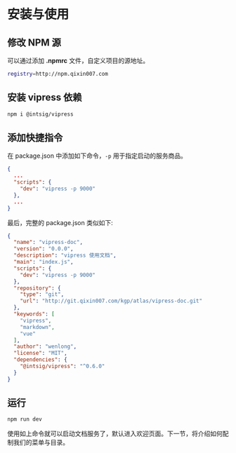 # 安装与使用

## 修改 NPM 源

可以通过添加 **.npmrc** 文件，自定义项目的源地址。

```sh
registry=http://npm.qixin007.com
```

## 安装 vipress 依赖

```sh
npm i @intsig/vipress
```

## 添加快捷指令

在 package.json 中添加如下命令，`-p` 用于指定启动的服务商品。

```json
{
  ...
  "scripts": {
    "dev": "vipress -p 9000"
  },
  ...
}
```

最后，完整的 package.json 类似如下:

```json
{
  "name": "vipress-doc",
  "version": "0.0.0",
  "description": "vipress 使用文档",
  "main": "index.js",
  "scripts": {
    "dev": "vipress -p 9000"
  },
  "repository": {
    "type": "git",
    "url": "http://git.qixin007.com/kgp/atlas/vipress-doc.git"
  },
  "keywords": [
    "vipress",
    "markdown",
    "vue"
  ],
  "author": "wenlong",
  "license": "MIT",
  "dependencies": {
    "@intsig/vipress": "^0.6.0"
  }
}
```

## 运行

```sh
npm run dev
```

使用如上命令就可以启动文档服务了，默认进入欢迎页面。下一节，将介绍如何配制我们的菜单与目录。